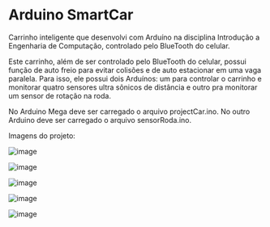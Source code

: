 # Arduino SmartCar
Carrinho inteligente que desenvolvi com Arduíno na disciplina Introdução a Engenharia de Computação, controlado pelo BlueTooth do celular.

Este carrinho, além de ser controlado pelo BlueTooth do celular, possui função de auto freio para evitar colisões e de auto estacionar em uma vaga paralela.
Para isso, ele possui dois Arduínos: um para controlar o carrinho e monitorar quatro sensores ultra sônicos de distância e outro pra monitorar um sensor de rotação na roda.

No Arduino Mega deve ser carregado o arquivo projectCar.ino. No outro Arduino deve ser carregado o arquivo sensorRoda.ino. 

Imagens do projeto:

![image](https://user-images.githubusercontent.com/95327592/144729087-76509392-0ae2-478d-ba04-bf5f4ba397cd.png)

![image](https://user-images.githubusercontent.com/95327592/144729100-8f734b81-52d4-477b-8ebe-a7e6bc767169.png)

![image](https://user-images.githubusercontent.com/95327592/144729121-0f8e808e-e2fd-404a-b518-42fcd17d904c.png)

![image](https://user-images.githubusercontent.com/95327592/144729129-ccb269e9-170e-44fe-8abd-c4c1102c2011.png)

![image](https://user-images.githubusercontent.com/95327592/144729147-4167045e-be94-4720-889c-e736f7e143da.png)
